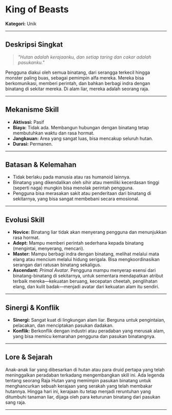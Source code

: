 # King of Beasts

**Kategori:** Unik

---

## Deskripsi Singkat
> *"Hutan adalah kerajaanku, dan setiap taring dan cakar adalah pasukanku."*

Pengguna diakui oleh semua binatang, dari serangga terkecil hingga monster paling buas, sebagai pemimpin alfa mereka. Mereka bisa berkomunikasi, memberi perintah, dan bahkan berbagi indra dengan binatang di sekitar mereka. Di alam liar, mereka adalah seorang raja.

---

## Mekanisme Skill
*   **Aktivasi:** Pasif
*   **Biaya:** Tidak ada. Membangun hubungan dengan binatang tetap membutuhkan waktu dan rasa hormat.
*   **Jangkauan:** Area yang sangat luas, bisa mencakup seluruh hutan.
*   **Durasi:** Permanen.

---

## Batasan & Kelemahan
*   Tidak berlaku pada manusia atau ras humanoid lainnya.
*   Binatang yang dikendalikan oleh sihir atau memiliki kecerdasan tinggi (seperti naga) mungkin bisa menolak perintah pengguna.
*   Pengguna bisa merasakan sakit atau penderitaan dari binatang di sekitarnya, yang bisa sangat membebani secara emosional.

---

## Evolusi Skill
*   **Novice:** Binatang liar tidak akan menyerang pengguna dan menunjukkan rasa hormat.
*   **Adept:** Mampu memberi perintah sederhana kepada binatang (mengintai, menyerang, mencari).
*   **Master:** Mampu berbagi indra dengan binatang, melihat melalui mata elang atau mencium melalui hidung serigala. Bisa mengkoordinasikan serangan dari ratusan binatang sekaligus.
*   **Ascendant:** *Primal Avatar*. Pengguna mampu menyerap esensi dari binatang-binatang di sekitarnya, untuk sementara mendapatkan atribut terbaik mereka—kekuatan beruang, kecepatan cheetah, penglihatan elang, dan kulit badak—menjadi avatar dari kekuatan alam itu sendiri.

---

## Sinergi & Konflik
*   **Sinergi:** Sangat kuat di lingkungan alam liar. Berguna untuk pengintaian, pelacakan, dan menciptakan pasukan dadakan.
*   **Konflik:** Berkonflik dengan industri atau peradaban yang merusak alam, yang bisa memicu kemarahan pengguna dan pasukan binatangnya.

---

## Lore & Sejarah
Anak-anak liar yang dibesarkan di hutan atau para druid pertapa yang telah meninggalkan peradaban terkadang mengembangkan skill ini. Ada legenda tentang seorang Raja Hutan yang memimpin pasukan binatang untuk menghancurkan sebuah kerajaan yang serakah yang telah membakar hutannya. Hingga hari ini, kerajaan itu tetap menjadi reruntuhan yang ditumbuhi tanaman liar, dijaga oleh para keturunan binatang dari pasukan sang raja.

---
